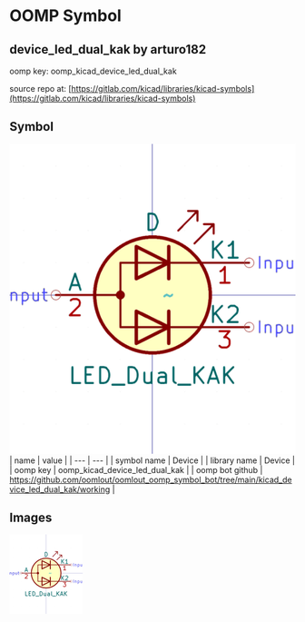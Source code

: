 # OOMP Symbol  
## device_led_dual_kak  by arturo182  
  
oomp key: oomp_kicad_device_led_dual_kak  
  
source repo at: [https://gitlab.com/kicad/libraries/kicad-symbols](https://gitlab.com/kicad/libraries/kicad-symbols)  
## Symbol  
  
[![working.png](working_600.png)](working.png)  
| name | value | 
| --- | --- | 
| symbol name | Device | 
| library name | Device | 
| oomp key | oomp_kicad_device_led_dual_kak | 
| oomp bot github | https://github.com/oomlout/oomlout_oomp_symbol_bot/tree/main/kicad_device_led_dual_kak/working | 
## Images  
  
[![working.png](working_140.png)](working.png)  
